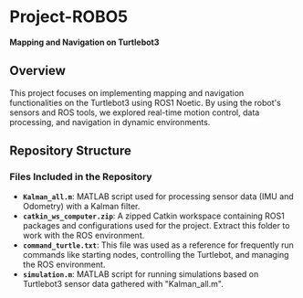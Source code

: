 # Project-ROBO5  
**Mapping and Navigation on Turtlebot3**  

## Overview  
This project focuses on implementing mapping and navigation functionalities on the Turtlebot3 using ROS1 Noetic. By using the robot's sensors and ROS tools, we explored real-time motion control, data processing, and navigation in dynamic environments.

## Repository Structure  

### Files Included in the Repository 
- **`Kalman_all.m`**: MATLAB script used for processing sensor data (IMU and Odometry) with a Kalman filter.  
- **`catkin_ws_computer.zip`**: A zipped Catkin workspace containing ROS1 packages and configurations used for the project. Extract this folder to work with the ROS environment.  
- **`command_turtle.txt`**: This file was used as a reference for frequently run commands like starting nodes, controlling the Turtlebot, and managing the ROS environment. 
- **`simulation.m`**: MATLAB script for running simulations based on Turtlebot3 sensor data gathered with "Kalman_all.m". 

